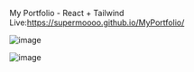 My Portfolio - React + Tailwind
Live:https://supermoooo.github.io/MyPortfolio/


![image](https://github.com/SuperMoooo/MyPortfolio/assets/134961694/5d068df5-c727-4ad7-ac9b-ddf0c4f4e87f)

![image](https://github.com/SuperMoooo/MyPortfolio/assets/134961694/f3d914a8-d1cd-4388-a744-f83d3e5cb5ef)


